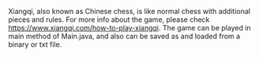 Xiangqi, also known as Chinese chess, is like normal chess with additional pieces and rules.
For more info about the game, please check https://www.xiangqi.com/how-to-play-xiangqi.
The game can be played in main method of Main.java, and also can be saved as and loaded from a binary or txt file.
